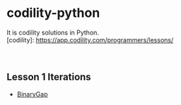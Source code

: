 # codility-python
It is codility solutions in Python. <br />
[codility]: https://app.codility.com/programmers/lessons/ <br />
<br />
<br />
## Lesson 1 Iterations
* [BinaryGap](https://github.com/Luidy/codility-python/blob/master/Lesson1/BinaryGap.py)
